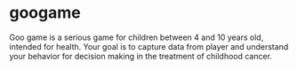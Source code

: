 # googame
Goo game is a serious game for children between 4 and 10 years old, intended for health. Your goal is to capture data from player and understand your behavior for decision making in the treatment of childhood cancer.
